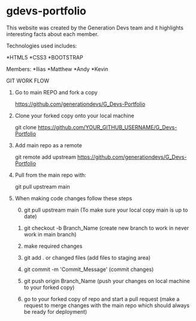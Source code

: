 # gdevs-portfolio

This website was created by the Generation Devs team and it highlights interesting facts about each member.

Technologies used includes:

*HTML5
*CSS3
\*BOOTSTRAP

Members:
*Ilias
*Matthew
*Andy
*Kevin

GIT WORK FLOW

1. Go to main REPO and fork a copy

   https://github.com/generationdevs/G_Devs-Portfolio

2. Clone your forked copy onto your local machine

   git clone https://github.com/YOUR_GITHUB_USERNAME/G_Devs-Portfolio

3. Add main repo as a remote

   git remote add upstream https://github.com/generationdevs/G_Devs-Portfolio

4. Pull from the main repo with:

   git pull upstream main

5. When making code changes follow these steps

   0. git pull upstream main (To make sure your local copy main is up to date)

   1. git checkout -b Branch_Name (create new branch to work in never work in main branch)

   2. make required changes

   3. git add . or changed files (add files to staging area)

   4. git commit -m 'Commit_Message' (commit changes)

   5. git push origin Branch_Name (push your changes on local machine to your forked copy)

   6. go to your forked copy of repo and start a pull request (make a request to merge changes with the main repo which should always be ready for deployment)
